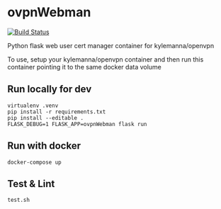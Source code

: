 # ovpnWebman

[![Build Status](https://travis-ci.org/alanplatt/ovpnWebman.svg)](https://travis-ci.org/alanplatt/ovpnWebman)

Python flask web user cert manager container for kylemanna/openvpn

To use, setup your kylemanna/openvpn container and then run this container pointing it to the same docker data volume


## Run locally for dev
```
virtualenv .venv
pip install -r requirements.txt
pip install --editable .
FLASK_DEBUG=1 FLASK_APP=ovpnWebman flask run
```

## Run with docker
```
docker-compose up
```

## Test & Lint
```
test.sh
```
